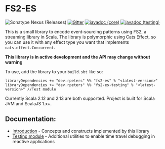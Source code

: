 # FS2-ES
![Sonatype Nexus (Releases)](https://img.shields.io/nexus/r/dev.rpeters/fs2-es_2.13?label=latest&server=https%3A%2F%2Foss.sonatype.org) [![Gitter](https://badges.gitter.im/fs2-es/community.svg)](https://gitter.im/fs2-es/community?utm_source=badge&utm_medium=badge&utm_campaign=pr-badge) [![javadoc (core)](https://javadoc.io/badge2/dev.rpeters/fs2-es_2.13/javadoc.svg)](https://javadoc.io/doc/dev.rpeters/fs2-es_2.13/latest/dev/rpeters/fs2/es/index.html) [![javadoc (testing)](https://javadoc.io/badge2/dev.rpeters/fs2-es-testing_2.13/javadoc.svg)](https://javadoc.io/doc/dev.rpeters/fs2-es-testing_2.13/latest/dev/rpeters/fs2/es/index.html)

This is a small library to encode event-sourcing patterns using FS2, a streaming library in Scala.
The library is polymorphic using Cats Effect, so you can use it with any effect type you want that implements `cats.effect.Concurrent`.

**This library is in active development and the API may change without warning**

To use, add the library to your `build.sbt` like so:
```
libraryDependencies += "dev.rpeters" %% "fs2-es" % "<latest-version>"
libraryDependencies += "dev.rpeters" %% "fs2-es-testing" % "<latest-version>" //Test module
```

Currently Scala 2.12 and 2.13 are both supported. Project is built for Scala JVM and ScalaJS 1.x+.

## Documentation:
* [Introduction](docs/Introduction.md) - Concepts and constructs implemented by this library
* [Testing module](docs/Testing.md) - Additional utilities to enable time travel debugging in reactive applications